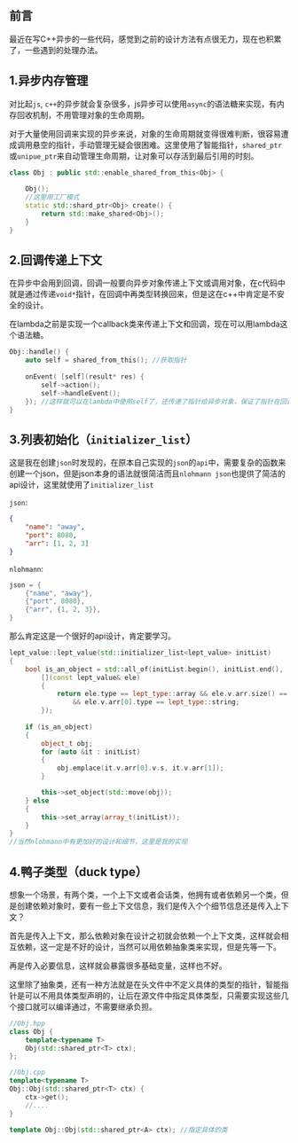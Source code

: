 ## 前言

最近在写C++异步的一些代码，感觉到之前的设计方法有点很无力，现在也积累了，一些遇到的处理办法。

## 1.异步内存管理

对比起`js`, `c++`的异步就会复杂很多，js异步可以使用`async`的语法糖来实现，有内存回收机制，不用管理对象的生命周期。

对于大量使用回调来实现的异步来说，对象的生命周期就变得很难判断，很容易遭成调用悬空的指针，手动管理无疑会很困难。这里使用了智能指针，`shared_ptr`或`unipue_ptr`来自动管理生命周期，让对象可以存活到最后引用的时刻。

```c++
class Obj : public std::enable_shared_from_this<Obj> { 
  
	Obj(); 
	//这里用工厂模式
	static std::shard_ptr<Obj> create() { 
		return std::make_shared<Obj>(); 
	}
}
```

## 2.回调传递上下文

在异步中会用到回调，回调一般要向异步对象传递上下文或调用对象，在c代码中就是通过传递`void*`指针，在回调中再类型转换回来，但是这在c++中肯定是不安全的设计。

在lambda之前是实现一个callback类来传递上下文和回调，现在可以用lambda这个语法糖。

```c++
Obj::handle() { 
	auto self = shared_from_this(); //获取指针
  
	onEvent( [self](result* res) { 
		self->action(); 
		self->handleEvent(); 
	}); //这样就可以在lambda中使用self了，还传递了指针给异步对象，保证了指针在回调之前还是有效的。
}
```



## 3.列表初始化（`initializer_list`）

这是我在创建`json`时发现的，在原本自己实现的`json`的`api`中，需要复杂的函数来创建一个json，但是json本身的语法就很简洁而且`nlohmann json`也提供了简洁的api设计，这里就使用了`initializer_list`

`json`: 

```json
{ 
	"name": "away", 
	"port": 8080, 
	"arr": [1, 2, 3]
}
```

`nlohmann`: 

```c++
json = { 
	{"name", "away"}, 
	{"port", 8080}, 
	{"arr", {1, 2, 3}}, 
}
```

那么肯定这是一个很好的api设计，肯定要学习。

```c++
lept_value::lept_value(std::initializer_list<lept_value> initList)
{
	bool is_an_object = std::all_of(initList.begin(), initList.end(),
		[](const lept_value& ele)
		{
			return ele.type == lept_type::array && ele.v.arr.size() == 2
				&& ele.v.arr[0].type == lept_type::string;
		});
  
	if (is_an_object)
	{
		object_t obj;
		for (auto &it : initList)
		{
			obj.emplace(it.v.arr[0].v.s, it.v.arr[1]);
		}

		this->set_object(std::move(obj));
	} else
	{
		this->set_array(array_t(initList));
	}
}
//当然nlohmann中有更加好的设计和细节，这里是我的实现
```

## 4.鸭子类型（duck type）

想象一个场景，有两个类，一个上下文或者会话类，他拥有或者依赖另一个类，但是创建依赖对象时，要有一些上下文信息，我们是传入个个细节信息还是传入上下文？

首先是传入上下文，那么依赖对象在设计之初就会依赖一个上下文类，这样就会相互依赖，这一定是不好的设计，当然可以用依赖抽象类来实现，但是先等一下。

再是传入必要信息，这样就会暴露很多基础变量，这样也不好。

这里除了抽象类，还有一种方法就是在头文件中不定义具体的类型的指针，智能指针是可以不用具体类型声明的，让后在源文件中指定具体类型，只需要实现这些几个接口就可以编译通过，不需要继承负担。

```c++
//Obj.hpp
class Obj { 
	template<typename T>
  	Obj(std::shared_ptr<T> ctx); 
}; 

//Obj.cpp
template<typename T>
Obj::Obj(std::shared_ptr<T> ctx) { 
	ctx->get(); 
  	//....
}

template Obj::Obj(std::shared_ptr<A> ctx); //指定具体的类
```


